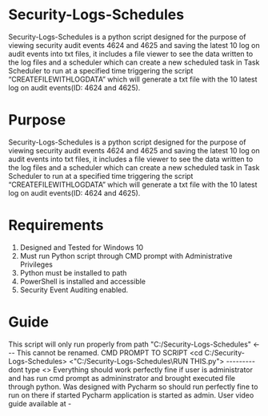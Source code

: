 # Security-Logs-Schedules
Security-Logs-Schedules is a python script designed for the purpose of viewing security audit events 4624 and 4625 and saving the latest 10 log on audit events into txt files, it includes a file viewer to see the data written to the log files and a scheduler which can create a new scheduled task in Task Scheduler to run at a specified time triggering the script “CREATEFILEWITHLOGDATA” which will generate a txt file with the 10 latest log on audit events(ID: 4624 and 4625).
# Purpose
Security-Logs-Schedules is a python script designed for the purpose of viewing security audit events 4624 and 4625 and saving the latest 10 log on audit events into txt files, it includes a file viewer to see the data written to the log files and a scheduler which can create a new scheduled task in Task Scheduler to run at a specified time triggering the script “CREATEFILEWITHLOGDATA” which will generate a txt file with the 10 latest log on audit events(ID: 4624 and 4625).
# Requirements
1. Designed and Tested for Windows 10
2. Must run Python script through CMD prompt with Administrative Privileges
3. Python must be installed to path
4. PowerShell is installed and accessible
5. Security Event Auditing enabled.
# Guide
This script will only run properly from path "C:/Security-Logs-Schedules"  <--- This cannot be renamed.
CMD PROMPT TO SCRIPT  <cd C:/Security-Logs-Schedules>
 <"C:/Security-Logs-Schedules\RUN THIS.py"> ---------  dont type <>
Everything should work perfectly fine if user is administrator and has run cmd prompt as admininstrator and brought executed file through python. 
Was designed with Pycharm so should run perfectly fine to run on there if started Pycharm application is started as admin.
User video guide available at - 
